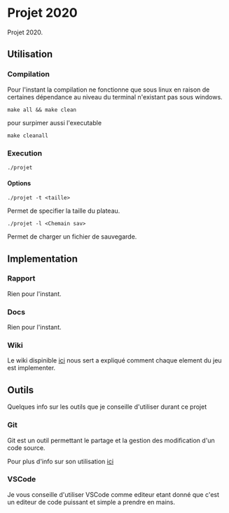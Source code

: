 # Projet 2020

Projet 2020.

## Utilisation

### Compilation

Pour l'instant la compilation ne fonctionne que sous linux en raison de certaines dépendance au niveau du terminal n'existant pas sous windows.

```shell
make all && make clean
```

pour surpimer aussi l'executable

```shell
make cleanall
```

### Execution

```shell
./projet
```

#### Options

```shell
./projet -t <taille>
```

Permet de specifier la taille du plateau.

```shell
./projet -l <Chemain sav>
```

Permet de charger un fichier de sauvegarde.

## Implementation

### Rapport

Rien pour l'instant.

### Docs

Rien pour l'instant.

### Wiki

Le wiki dispinible [ici](Docs/Wiki/Wiki.md) nous sert a expliqué comment chaque element du jeu est implementer.

## Outils

Quelques info sur les outils que je conseille d'utiliser durant ce projet

### Git

Git est un outil permettant le partage et la gestion des modification d'un code source.

Pour plus d'info sur son utilisation [ici](Docs/GIT.md)

### VSCode

Je vous conseille d'utiliser VSCode comme editeur etant donné que c'est un editeur de code puissant et simple a prendre en mains.
